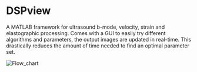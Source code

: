 DSPview
=======

A MATLAB framework for ultrasound b-mode, velocity, strain and elastographic processing. 
Comes with a GUI to easily try different algorithms and parameters, the output
images are updated in real-time. This drastically reduces the amount of time needed to find
an optimal parameter set. 

![Flow_chart](http://thomab.github.com/DSPview/img/flow_chart.png)

